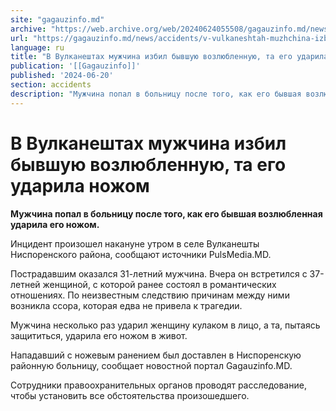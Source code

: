 ```yaml
---
site: "gagauzinfo.md"
archive: "https://web.archive.org/web/20240624055508/gagauzinfo.md/news/accidents/v-vulkaneshtah-muzhchina-izbil-bivshuyu-vozlyublennuyu-ta-ego-udarila-nozhom"
url: "https://gagauzinfo.md/news/accidents/v-vulkaneshtah-muzhchina-izbil-bivshuyu-vozlyublennuyu-ta-ego-udarila-nozhom"
language: ru
title: "В Вулканештах мужчина избил бывшую возлюбленную, та его ударила ножом"
publication: '[[Gagauzinfo]]'
published: '2024-06-20'
section: accidents
description: "Мужчина попал в больницу после того, как его бывшая возлюбленная ударила его ножом."
---
```


# В Вулканештах мужчина избил бывшую возлюбленную, та его ударила ножом

**Мужчина попал в больницу после того, как его бывшая возлюбленная ударила его ножом.**

Инцидент произошел накануне утром в селе Вулканешты Ниспоренского района, сообщают источники PulsMedia.MD.

Пострадавшим оказался 31-летний мужчина. Вчера он встретился с 37-летней женщиной, с которой ранее состоял в романтических отношениях. По неизвестным следствию причинам между ними возникла ссора, которая едва не привела к трагедии.

Мужчина несколько раз ударил женщину кулаком в лицо, а та, пытаясь защититься, ударила его ножом в живот.

Нападавший с ножевым ранением был доставлен в Ниспоренскую районную больницу, сообщает новостной портал Gagauzinfo.MD.

Сотрудники правоохранительных органов проводят расследование, чтобы установить все обстоятельства произошедшего.